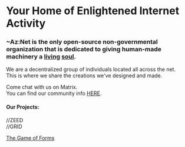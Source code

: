 # Your Home of Enlightened Internet Activity

### ~Az:Net is the only open-source non-governmental organization that is dedicated to giving human-made machinery a [living]() [soul](https://github.com/Az-Net/Az-Net/blob/main/Definitions/Soul.md).  

We are a decentralized group of individuals located all across the net.  
This is where we share the creations we've designed and made.  

Come chat with us on Matrix.  
You can find our community info [HERE](https://github.com/Az-Net/Az-Net).

#### Our Projects:
//ZEED  
//GRID

[The Game of Forms](https://github.com/Az-Neter/The-Game-of-Forms)
